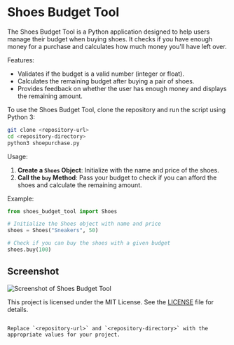 


# Shoes Budget Tool

The Shoes Budget Tool is a Python application designed to help users manage their budget when buying shoes. It checks if you have enough money for a purchase and calculates how much money you'll have left over.

Features:
- Validates if the budget is a valid number (integer or float).
- Calculates the remaining budget after buying a pair of shoes.
- Provides feedback on whether the user has enough money and displays the remaining amount.

To use the Shoes Budget Tool, clone the repository and run the script using Python 3:

```bash
git clone <repository-url>
cd <repository-directory>
python3 shoepurchase.py
```

Usage:
1. **Create a `Shoes` Object**: Initialize with the name and price of the shoes.
2. **Call the `buy` Method**: Pass your budget to check if you can afford the shoes and calculate the remaining amount.

Example:

```python
from shoes_budget_tool import Shoes

# Initialize the Shoes object with name and price
shoes = Shoes("Sneakers", 50)

# Check if you can buy the shoes with a given budget
shoes.buy(100)
```
## Screenshot

![Screenshot of Shoes Budget Tool](screenshot.png)


This project is licensed under the MIT License. See the [LICENSE](LICENSE) file for details.
```

Replace `<repository-url>` and `<repository-directory>` with the appropriate values for your project.
